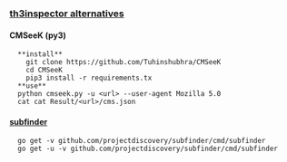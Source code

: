 ### [th3inspector alternatives](https://linuxsecurity.expert/tools/th3inspector/alternatives/) 

#### CMSeeK (py3)
```
  **install**  
	git clone https://github.com/Tuhinshubhra/CMSeeK
	cd CMSeeK
	pip3 install -r requirements.tx
  **use**  
  python cmseek.py -u <url> --user-agent Mozilla 5.0
  cat cat Result/<url>/cms.json
```

#### [subfinder](https://github.com/projectdiscovery/subfinder)   
```
  go get -v github.com/projectdiscovery/subfinder/cmd/subfinder
  go get -u -v github.com/projectdiscovery/subfinder/cmd/subfinder

```